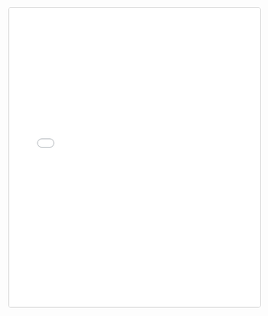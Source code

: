 <iframe
  src="/static/export-obsidian-canvas/index.html?file=/DDC-Canon/static/export-obsidian-canvas/canvas/Full_Timeline.canvas"
  width="100%"
  height="600"
  style="border:1px solid #ccc; border-radius:4px;"
></iframe>
